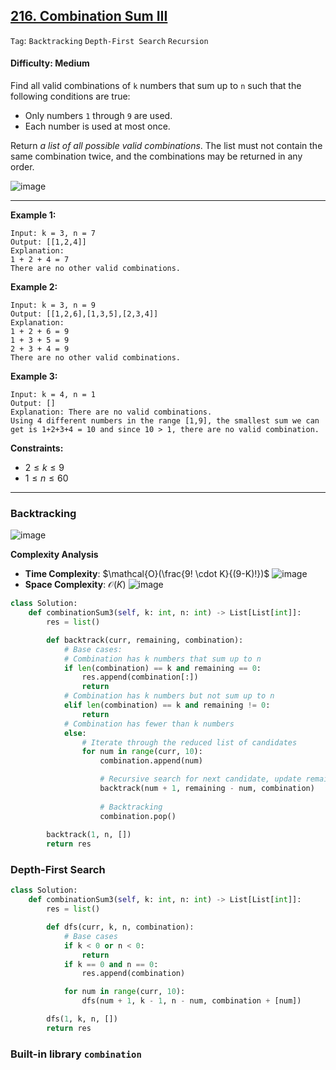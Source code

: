 ## [216. Combination Sum III](https://leetcode.com/problems/combination-sum-iii)

```Tag```: ```Backtracking``` ```Depth-First Search``` ```Recursion```

#### Difficulty: Medium

Find all valid combinations of ```k``` numbers that sum up to ```n``` such that the following conditions are true:

- Only numbers ```1``` through ```9``` are used.
- Each number is used at most once.

Return _a list of all possible valid combinations_. The list must not contain the same combination twice, and the combinations may be returned in any order.

![image](https://github.com/quananhle/Python/assets/35042430/d96d9cfa-3516-43c5-93ba-48b401498399)

---

__Example 1:__
```
Input: k = 3, n = 7
Output: [[1,2,4]]
Explanation:
1 + 2 + 4 = 7
There are no other valid combinations.
```

__Example 2:__
```
Input: k = 3, n = 9
Output: [[1,2,6],[1,3,5],[2,3,4]]
Explanation:
1 + 2 + 6 = 9
1 + 3 + 5 = 9
2 + 3 + 4 = 9
There are no other valid combinations.
```

__Example 3:__
```
Input: k = 4, n = 1
Output: []
Explanation: There are no valid combinations.
Using 4 different numbers in the range [1,9], the smallest sum we can get is 1+2+3+4 = 10 and since 10 > 1, there are no valid combination.
```

__Constraints:__

- $2 \le k \le 9$
- $1 \le n \le 60$

---

### Backtracking

![image](https://leetcode.com/problems/combination-sum-iii/Figures/216/216_backtrack.png)

__Complexity Analysis__

- __Time Complexity__: $\mathcal{O}(\frac{9! \cdot K}{(9-K)!})$
![image](https://github.com/quananhle/Python/assets/35042430/46a8bd41-bfa6-4b17-9468-4ef9609bf059)
- __Space Complexity__: $\mathcal{O}(K)$
![image](https://github.com/quananhle/Python/assets/35042430/e8ab8cb2-3b20-4240-8922-90ba8da3744d)

```Python
class Solution:
    def combinationSum3(self, k: int, n: int) -> List[List[int]]:
        res = list()

        def backtrack(curr, remaining, combination):
            # Base cases:
            # Combination has k numbers that sum up to n
            if len(combination) == k and remaining == 0:
                res.append(combination[:])
                return
            # Combination has k numbers but not sum up to n
            elif len(combination) == k and remaining != 0:
                return
            # Combination has fewer than k numbers
            else:
                # Iterate through the reduced list of candidates
                for num in range(curr, 10):
                    combination.append(num)

                    # Recursive search for next candidate, update remaining less the candidate num
                    backtrack(num + 1, remaining - num, combination)
                
                    # Backtracking
                    combination.pop()
        
        backtrack(1, n, [])
        return res
```

### Depth-First Search

```Python
class Solution:
    def combinationSum3(self, k: int, n: int) -> List[List[int]]:
        res = list()

        def dfs(curr, k, n, combination):
            # Base cases
            if k < 0 or n < 0:
                return
            if k == 0 and n == 0:
                res.append(combination)

            for num in range(curr, 10):
                dfs(num + 1, k - 1, n - num, combination + [num])

        dfs(1, k, n, [])
        return res
```

### Built-in library ```combination```

```Python

```
